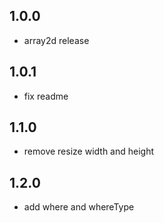 ## 1.0.0
* array2d release

## 1.0.1
* fix readme

## 1.1.0
* remove resize width and height

## 1.2.0
* add where and whereType 


